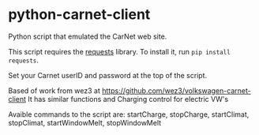 # python-carnet-client
Python script that emulated the CarNet web site.

This script requires the [requests](https://github.com/kennethreitz/requests) library. To install it, run `pip install requests`.

Set your Carnet userID and password at the top of the script.

Based of work from wez3 at https://github.com/wez3/volkswagen-carnet-client
It has similar functions and Charging control for electric VW's

Avaible commands to the script are:
  startCharge, stopCharge, startClimat, stopClimat, startWindowMelt, stopWindowMelt
